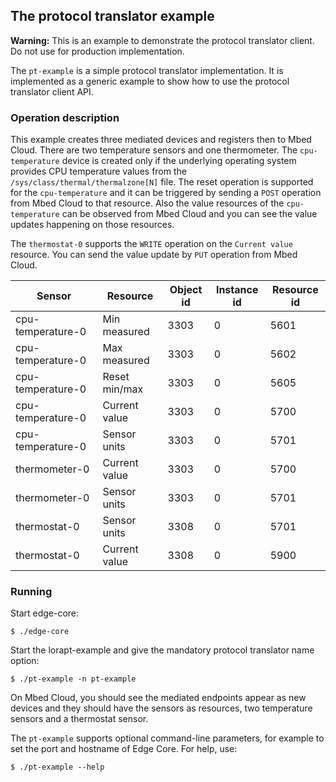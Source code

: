 ## The protocol translator example

<span class="warnings">**Warning:** This is an example to demonstrate the protocol
translator client. Do not use for production implementation.</span>

The `pt-example` is a simple protocol translator implementation. It is
implemented as a generic example to show how to use the protocol translator
client API.

### Operation description

This example creates three mediated devices and registers then to
Mbed Cloud. There are two temperature sensors and one thermometer. The
`cpu-temperature` device is created only if the underlying operating system
provides CPU temperature values from the `/sys/class/thermal/thermalzone[N]` file.
The reset operation is supported for the `cpu-temperature` and it can be
triggered by sending a `POST` operation from Mbed Cloud to that resource. Also
the value resources of the `cpu-temperature` can be observed from Mbed Cloud
and you can see the value updates happening on those resources.

The `thermostat-0` supports the `WRITE` operation on the `Current value`
resource. You can send the value update by `PUT` operation from Mbed Cloud.

| Sensor            | Resource      | Object id | Instance id | Resource id |
|-------------------|---------------|-----------|-------------|-------------|
| cpu-temperature-0 | Min measured  | 3303      | 0           | 5601        |
| cpu-temperature-0 | Max measured  | 3303      | 0           | 5602        |
| cpu-temperature-0 | Reset min/max | 3303      | 0           | 5605        |
| cpu-temperature-0 | Current value | 3303      | 0           | 5700        |
| cpu-temperature-0 | Sensor units  | 3303      | 0           | 5701        |
| thermometer-0     | Current value | 3303      | 0           | 5700        |
| thermometer-0     | Sensor units  | 3303      | 0           | 5701        |
| thermostat-0      | Sensor units  | 3308      | 0           | 5701        |
| thermostat-0      | Current value | 3308      | 0           | 5900        |

### Running

Start edge-core:

```
$ ./edge-core
```

Start the lorapt-example and give the mandatory protocol translator name option:

```
$ ./pt-example -n pt-example
```

On Mbed Cloud, you should see the mediated endpoints appear as new devices and
they should have the sensors as resources, two temperature sensors and
a thermostat sensor.

The `pt-example` supports optional command-line parameters, for example to set the port
and hostname of Edge Core. For help, use:

```
$ ./pt-example --help
```
